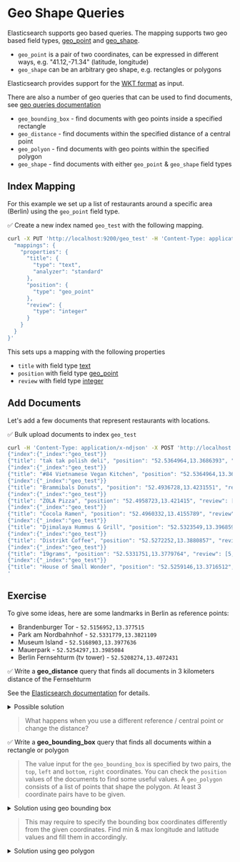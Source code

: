 # Geo Shape Queries

Elasticsearch supports geo based queries. The mapping supports two geo based field types, [geo_point](https://www.elastic.co/guide/en/elasticsearch/reference/current/geo-point.html) and [geo_shape](https://www.elastic.co/guide/en/elasticsearch/reference/current/geo-shape.html).

* `geo_point` is a pair of two coordinates, can be expressed in different ways, e.g. "41.12,-71.34" (latitude, longitude)
* `geo_shape` can be an arbitrary geo shape, e.g. rectangles or polygons

Elasticsearch provides support for the [WKT format](https://en.wikipedia.org/wiki/Well-known_text_representation_of_geometry) as input.


There are also a number of geo queries that can be used to find documents, see [geo queries documentation](https://www.elastic.co/guide/en/elasticsearch/reference/current/geo-queries.html)

* `geo_bounding_box` - find documents with geo points inside a specified rectangle
* `geo_distance` - find documents within the specified distance of a central point
* `geo_polyon` - find documents with geo points within the specified polygon
* `geo_shape` - find documents with either `geo_point` & `geo_shape` field types


## Index Mapping

For this example we set up a list of restaurants around a specific area (Berlin) using the `geo_point` field type.

✅ Create a new index named `geo_test` with the following mapping.

```bash
curl -X PUT 'http://localhost:9200/geo_test' -H 'Content-Type: application/json' -d '{
  "mappings": {
    "properties": {
      "title": {
        "type": "text",
        "analyzer": "standard"
      },
      "position": {
        "type": "geo_point"
      },
      "review": {
        "type": "integer"
      }
    }
  }
}'
```

This sets ups a mapping with the following properties

* `title` with field type [text](https://www.elastic.co/guide/en/elasticsearch/reference/current/text.html)
* `position` with field type [geo_point](https://www.elastic.co/guide/en/elasticsearch/reference/current/geo-point.html)
* `review` with field type [integer](https://www.elastic.co/guide/en/elasticsearch/reference/current/number.html)


## Add Documents

Let's add a few documents that represent restaurants with locations.

✅ Bulk upload documents to index `geo_test`

```bash
curl -H 'Content-Type: application/x-ndjson' -X POST 'http://localhost:9200/geo_test/_bulk' -d '
{"index":{"_index":"geo_test"}}
{"title": "tak tak polish deli", "position": "52.5364964,13.3686393", "review": [4, 5, 3]}
{"index":{"_index":"geo_test"}}
{"title": "#84 Vietnamese Vegan Kitchen", "position": "52.5364964,13.3686393", "review": [5]}
{"index":{"_index":"geo_test"}}
{"title": "Brammibals Donuts", "position": "52.4936728,13.4231551", "review": [5]}
{"index":{"_index":"geo_test"}}
{"title": "ZOLA Pizza", "position": "52.4958723,13.421415", "review": [5, 3]}
{"index":{"_index":"geo_test"}}
{"title": "Cocola Ramen", "position": "52.4960332,13.4155789", "review": [5, 4]}
{"index":{"_index":"geo_test"}}
{"title": "Djimalaya Hummus & Grill", "position": "52.5323549,13.3968597", "review": [5, 2, 5]}
{"index":{"_index":"geo_test"}}
{"title": "Distrikt Coffee", "position": "52.5272252,13.3880857", "review": [5, 3, 2]}
{"index":{"_index":"geo_test"}}
{"title": "19grams", "position": "52.5331751,13.3779764", "review": [5, 3, 2]}
{"index":{"_index":"geo_test"}}
{"title": "House of Small Wonder", "position": "52.5259146,13.3716512", "review": [5, 3, 4]}
'
```


## Exercise

To give some ideas, here are some landmarks in Berlin as reference points:

* Brandenburger Tor - `52.5156952,13.377515`
* Park am Nordbahnhof - `52.5331779,13.3821109`
* Museum Island - `52.5168903,13.3977636`
* Mauerpark - `52.5254297,13.3985084`
* Berlin Fernsehturm (tv tower) - `52.5208274,13.4072431`

✅ Write a **geo_distance** query that finds all documents in 3 kilometers distance of the Fernsehturm

See the [Elasticsearch documentation](https://www.elastic.co/guide/en/elasticsearch/reference/current/query-dsl-geo-distance-query.html) for details.

<details>
<summary>Possible solution</summary>

```bash
curl -X POST 'http://localhost:9200/geo_test/_search?pretty' -H 'Content-Type: application/json' -d '{
  "query": {
    "bool": {
      "filter": {
        "geo_distance": {
          "distance": "3km",
          "position": {
            "lat": 52.5208274,
            "lon": 13.4072431
          }
        }
      }
    }
  }
}'
```
</details>

> What happens when you use a different reference / central point or change the distance?

✅ Write a **geo_bounding_box** query that finds all documents within a rectangle or polygon

> The value input for the `geo_bounding_box` is specified by two pairs, the `top`, `left` and `bottom`, `right` coordinates. You can check the
> `position` values of the documents to find some useful values.
> A `geo_polygon` consists of a list of points that shape the polygon. At least 3 coordinate pairs have to be given.

<details>
<summary>Solution using geo bounding box</summary>

Find all restaurants in a bounding box using coordinates of Park Am Nordbahnhof and Berlin Fernsehturm.

```bash
curl -X POST 'http://localhost:9200/geo_test/_search?pretty' -H 'Content-Type: application/json' -d '{
  "query": {
    "bool": {
      "filter": {
        "geo_bounding_box": {
          "position": {
            "top_left": "52.5331779,13.4072431",
            "bottom_right": "52.5208274,13.3821109"
          }
        }
      }
    }
  }
}'
```
</details>

> This may require to specify the bounding box coordinates differently from the given coordinates. Find min & max longitude and latitude values and fill them in accordingly.

<details>
<summary>Solution using geo polygon</summary>

Find all restaurants within the polygon using coordinates from the land marks.

```bash
curl -X POST 'http://localhost:9200/geo_test/_search?pretty' -H 'Content-Type: application/json' -d '{
  "query": {
    "bool": {
      "must": {
        "match_all": {}
      },
      "filter": {
        "geo_polygon": {
          "position": {
            "points": [
              "52.5331779,13.3821109",
              "52.5208274,13.4072431",
              "52.5156952,13.377515"
            ]
          }
        }
      }
    }
  }
}'
```
</details>
